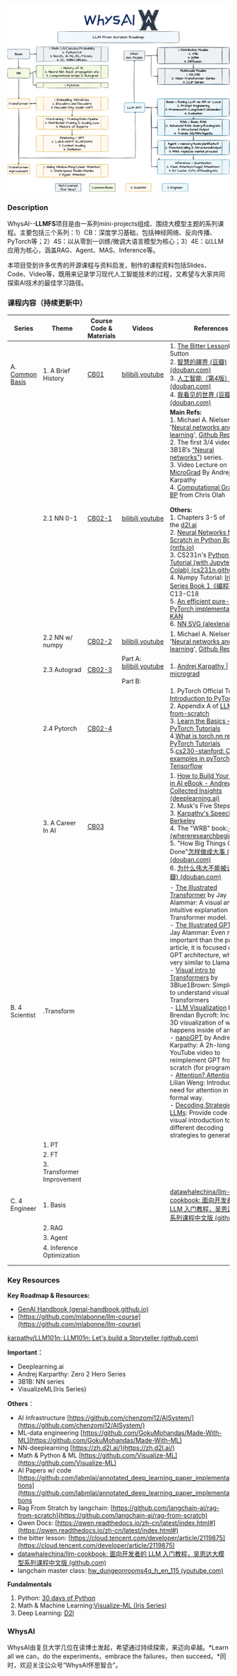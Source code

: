 ![240624_llm_roadmap.drawio](./assets/240624_llm_roadmap.drawio.png)

### Description

WhysAI--**LLMFS**项目是由一系列mini-projects组成、围绕大模型主题的系列课程。主要包括三个系列：1）CB：深度学习基础，包括神经网络、反向传播、PyTorch等；2）4S：以从零到一训练/微调大语言模型为核心；3）4E：以LLM应用为核心，涵盖RAG、Agent、MAS、Inference等。

本项目受到许多优秀的开源课程与资料启发，制作的课程资料包括Slides、Code、Video等，既用来记录学习现代人工智能技术的过程，又希望与大家共同探索AI技术的最佳学习路径。

### 课程内容（持续更新中）

| Series                               | Theme                      | Course Code & Materials                                                                                  | Videos                                                                                                                                                                                                    | References                                                                                                                                                                                                                                                                                                                                                                                                                                                                                                                                                                                                                                                                                                                                                                                                                                                                                                                                                                                                                                                                                                                                                                                                                                                                   |
| ------------------------------------ | -------------------------- | -------------------------------------------------------------------------------------------------------- | --------------------------------------------------------------------------------------------------------------------------------------------------------------------------------------------------------- | ---------------------------------------------------------------------------------------------------------------------------------------------------------------------------------------------------------------------------------------------------------------------------------------------------------------------------------------------------------------------------------------------------------------------------------------------------------------------------------------------------------------------------------------------------------------------------------------------------------------------------------------------------------------------------------------------------------------------------------------------------------------------------------------------------------------------------------------------------------------------------------------------------------------------------------------------------------------------------------------------------------------------------------------------------------------------------------------------------------------------------------------------------------------------------------------------------------------------------------------------------------------------------- |
| A. [Common Basis](01CB-V1/readme.md) | 1. A Brief History         | [CB01](https://github.com/LloydS827/WhysAI-LLMFS/tree/main/01%20CB-V1/01%20AI)                           | [bilibili](https://www.bilibili.com/video/BV1Hz3xeaEa6/?spm_id_from=333.337.search-card.all.click&vd_source=11cbe4e223f3ef3e00cac82a0cb79098),[youtube](https://www.youtube.com/watch?v=wfMV2kWjElg&t=1s) | 1. [The Bitter Lesson](http://www.incompleteideas.net/IncIdeas/BitterLesson.html)by Rich Sutton<br>2. [智慧的疆界 (豆瓣) (douban.com)](https://book.douban.com/subject/30379536/)<br>3. [人工智能（第4版） (豆瓣) (douban.com)](https://book.douban.com/subject/36152133/)<br>4. [我看见的世界 (豆瓣) (douban.com)](https://book.douban.com/subject/36672955/)                                                                                                                                                                                                                                                                                                                                                                                                                                                                                                                                                                                                                                                                                                                                                                                                                                                                                                                                        |
|                                      | 2.1 NN 0-1                 | [CB02-1](https://github.com/LloydS827/WhysAI-LLMFS/tree/main/01%20CB-V1/02-1%20NN%26BP)                  | [bilibili](https://www.bilibili.com/video/BV1n3hhedEgE/?spm_id_from=333.337.search-card.all.click&vd_source=11cbe4e223f3ef3e00cac82a0cb79098),[youtube](https://www.youtube.com/watch?v=6gDrrDTGLzA&t=1s) | **Main Refs:**<br>1. Michael A. Nielsen, '[Neural networks and deep learning](http://neuralnetworksanddeeplearning.com/chap1.html)', [Github Repo](https://github.com/mnielsen/neural-networks-and-deep-learning/tree/master)<br>2.  The first 3/4 videos in 3B1B’s [“Neural networks”](https://space.bilibili.com/88461692/channel/seriesdetail?sid=1528929)) series.<br>3. Video Lecture on [MicroGrad](https://www.bilibili.com/video/BV1aB4y13761/?spm_id_from=333.337.search-card.all.click&vd_source=11cbe4e223f3ef3e00cac82a0cb79098) By Andrej Karpathy<br>4. [Computational Graph on BP](https://colah.github.io/posts/2015-08-Backprop/) from Chris Olah<br><br>**Others:** <br>1. Chapters 3-5 of the [d2l.ai](http://d2l.ai/) <br>2. [Neural Networks from Scratch in Python Book (nnfs.io)](https://nnfs.io/)<br>3. CS231n's [Python Numpy Tutorial (with Jupyter and Colab) (cs231n.github.io)](https://cs231n.github.io/python-numpy-tutorial/)<br>4. Numpy Tutorial: [Iris  Series Book 1《编程不难》](https://github.com/Visualize-ML/Book1_Python-For-Beginners): C13-C18<br>5. [An efficient pure-PyTorch implementation of KAN](https://github.com/Blealtan/efficient-kan/tree/master)<br>6. [NN SVG (alexlenail.me)](https://alexlenail.me/NN-SVG/index.html) |
|                                      | 2.2 NN w/ numpy            | [CB02-2](https://github.com/LloydS827/WhysAI-LLMFS/tree/main/01%20CB-V1/02-2%20NN%26BP%20Implementation) | [bilibili](https://www.bilibili.com/video/BV1cZbpeeEi3/?spm_id_from=333.337.search-card.all.click&vd_source=11cbe4e223f3ef3e00cac82a0cb79098),[youtube](https://www.youtube.com/watch?v=Tx2akzADo-A)      | 1. Michael A. Nielsen, '[Neural networks and deep learning](http://neuralnetworksanddeeplearning.com/chap1.html)', [Github Repo](https://github.com/mnielsen/neural-networks-and-deep-learning/tree/master)                                                                                                                                                                                                                                                                                                                                                                                                                                                                                                                                                                                                                                                                                                                                                                                                                                                                                                                                                                                                                                                                  |
|                                      | 2.3 Autograd               | [CB02-3](https://github.com/LloydS827/WhysAI-LLMFS/tree/main/01%20CB-V1/02-3%20Autograd)                 | Part A: [bilibili](https://www.bilibili.com/video/BV1gs8FeQEm1/?spm_id_from=333.337.search-card.all.click),[youtube](https://www.youtube.com/watch?v=wKwOvGzswws)<br><br>Part B:                          | 1. [Andrej Karpathy \| micrograd](https://www.bilibili.com/video/BV1aB4y13761/?spm_id_from=333.337.search-card.all.click)                                                                                                                                                                                                                                                                                                                                                                                                                                                                                                                                                                                                                                                                                                                                                                                                                                                                                                                                                                                                                                                                                                                                                    |
|                                      | 2.4 Pytorch                | [CB02-4](https://github.com/LloydS827/WhysAI-LLMFS/tree/main/01%20CB-V1/02-4%20Pytorch)                  |                                                                                                                                                                                                           | 1. PyTorch Official Tutorial: [Introduction to PyTorch](https://pytorch.org/tutorials/beginner/introyt.html)<br>2. Appendix A of [LLMs-from-scratch](https://github.com/rasbt/LLMs-from-scratch)<br>3. [Learn the Basics — PyTorch Tutorials](https://pytorch.org/tutorials/beginner/basics/intro.html)<br>4.[What is torch.nn really? — PyTorch Tutorials](https://pytorch.org/tutorials/beginner/nn_tutorial.html#closing-thoughts)<br>5.[cs230-stanford: Code examples in pyTorch and Tensorflow ](https://github.com/cs230-stanford/cs230-code-examples)                                                                                                                                                                                                                                                                                                                                                                                                                                                                                                                                                                                                                                                                                                                 |
|                                      | 3. A Career In AI          | [CB03](https://github.com/LloydS827/WhysAI-LLMFS/tree/main/01%20CB-V1/03%20A%20Career%20In%20AI)         |                                                                                                                                                                                                           | 1. [How to Build Your Career in AI eBook - Andrew Ng Collected Insights (deeplearning.ai)](https://info.deeplearning.ai/how-to-build-a-career-in-ai-book)<br>2. Musk's Five Steps<br>3. [Karpathy's Speech at Berkeley](https://www.bilibili.com/video/BV1CT421r7oL/?spm_id_from=333.337.search-card.all.click)<br>4. The "WRB" book:[- WRB (whereresearchbegins.com)](https://whereresearchbegins.com/)<br>5. "How Big Things Get Done"[怎样做成大事 (豆瓣) (douban.com)](https://book.douban.com/subject/36827775/)<br>6. [为什么伟大不能被计划](https://book.douban.com/subject/36357804/) [(](https://book.douban.com/subject/36357804/)[豆瓣](https://book.douban.com/subject/36357804/)[) (douban.com)](https://book.douban.com/subject/36357804/)                                                                                                                                                                                                                                                                                                                                                                                                                                                                                                                                         |
| B. 4 Scientist                       | .Transform                 |                                                                                                          |                                                                                                                                                                                                           | - [The Illustrated Transformer](https://jalammar.github.io/illustrated-transformer/) by Jay Alammar: A visual and intuitive explanation of the Transformer model.<br>- [The Illustrated GPT-2](https://jalammar.github.io/illustrated-gpt2/) by Jay Alammar: Even more important than the previous article, it is focused on the GPT architecture, which is very similar to Llama's.<br>- [Visual intro to Transformers](https://www.youtube.com/watch?v=wjZofJX0v4M&t=187s) by 3Blue1Brown: Simple easy to understand visual intro to Transformers<br>- [LLM Visualization](https://bbycroft.net/llm) by Brendan Bycroft: Incredible 3D visualization of what happens inside of an LLM.<br>- [nanoGPT](https://www.youtube.com/watch?v=kCc8FmEb1nY) by Andrej Karpathy: A 2h-long YouTube video to reimplement GPT from scratch (for programmers).<br>- [Attention? Attention!](https://lilianweng.github.io/posts/2018-06-24-attention/) by Lilian Weng: Introduce the need for attention in a more formal way.<br>- [Decoding Strategies in LLMs](https://mlabonne.github.io/blog/posts/2023-06-07-Decoding_strategies.html): Provide code and a visual introduction to the different decoding strategies to generate text.<br>                                           |
|                                      | 1. PT                      |                                                                                                          |                                                                                                                                                                                                           |                                                                                                                                                                                                                                                                                                                                                                                                                                                                                                                                                                                                                                                                                                                                                                                                                                                                                                                                                                                                                                                                                                                                                                                                                                                                              |
|                                      | 2. FT                      |                                                                                                          |                                                                                                                                                                                                           |                                                                                                                                                                                                                                                                                                                                                                                                                                                                                                                                                                                                                                                                                                                                                                                                                                                                                                                                                                                                                                                                                                                                                                                                                                                                              |
|                                      | 3. Transformer Improvement |                                                                                                          |                                                                                                                                                                                                           |                                                                                                                                                                                                                                                                                                                                                                                                                                                                                                                                                                                                                                                                                                                                                                                                                                                                                                                                                                                                                                                                                                                                                                                                                                                                              |
|                                      |                            |                                                                                                          |                                                                                                                                                                                                           |                                                                                                                                                                                                                                                                                                                                                                                                                                                                                                                                                                                                                                                                                                                                                                                                                                                                                                                                                                                                                                                                                                                                                                                                                                                                              |
| C. 4 Engineer                        | 1. Basis                   |                                                                                                          |                                                                                                                                                                                                           | [datawhalechina/llm-cookbook: 面向开发者的 LLM 入门教程，吴恩达大模型系列课程中文版 (github.com)](https://github.com/datawhalechina/llm-cookbook)                                                                                                                                                                                                                                                                                                                                                                                                                                                                                                                                                                                                                                                                                                                                                                                                                                                                                                                                                                                                                                                                                                                                                    |
|                                      | 2. RAG                     |                                                                                                          |                                                                                                                                                                                                           |                                                                                                                                                                                                                                                                                                                                                                                                                                                                                                                                                                                                                                                                                                                                                                                                                                                                                                                                                                                                                                                                                                                                                                                                                                                                              |
|                                      | 3. Agent                   |                                                                                                          |                                                                                                                                                                                                           |                                                                                                                                                                                                                                                                                                                                                                                                                                                                                                                                                                                                                                                                                                                                                                                                                                                                                                                                                                                                                                                                                                                                                                                                                                                                              |
|                                      | 4. Inference Optimization  |                                                                                                          |                                                                                                                                                                                                           |                                                                                                                                                                                                                                                                                                                                                                                                                                                                                                                                                                                                                                                                                                                                                                                                                                                                                                                                                                                                                                                                                                                                                                                                                                                                              |
|                                      |                            |                                                                                                          |                                                                                                                                                                                                           |                                                                                                                                                                                                                                                                                                                                                                                                                                                                                                                                                                                                                                                                                                                                                                                                                                                                                                                                                                                                                                                                                                                                                                                                                                                                              |
|                                      |                            |                                                                                                          |                                                                                                                                                                                                           |                                                                                                                                                                                                                                                                                                                                                                                                                                                                                                                                                                                                                                                                                                                                                                                                                                                                                                                                                                                                                                                                                                                                                                                                                                                                              |

### Key Resources

**Key Roadmap & Resources:**

- [GenAI Handbook (genai-handbook.github.io)](https://genai-handbook.github.io/)
- [https://github.com/mlabonne/llm-course](https://github.com/mlabonne/llm-course)

[karpathy/LLM101n: LLM101n: Let's build a Storyteller (github.com)](https://github.com/karpathy/LLM101n)

**Important：**

- Deeplearning.ai
- Andrej Karparthy: Zero 2 Hero Series
- 3B1B: NN series
- VisualizeML(Iris Series)



**Others**：

- AI Infrastructure [https://github.com/chenzomi12/AISystem/](https://github.com/chenzomi12/AISystem/)
- ML-data engineering [https://github.com/GokuMohandas/Made-With-ML](https://github.com/GokuMohandas/Made-With-ML)
- NN-deeplearning [https://zh.d2l.ai/](https://zh.d2l.ai/)
- Math & Python & ML [https://github.com/Visualize-ML](https://github.com/Visualize-ML)
- AI Papers w/ code [https://github.com/labmlai/annotated_deep_learning_paper_implementations](https://github.com/labmlai/annotated_deep_learning_paper_implementations
- Rag From Stratch by langchain: [https://github.com/langchain-ai/rag-from-scratch](https://github.com/langchain-ai/rag-from-scratch)
- Qwen Docs: [https://qwen.readthedocs.io/zh-cn/latest/index.html#](https://qwen.readthedocs.io/zh-cn/latest/index.html#)
- the bitter lesson: [https://cloud.tencent.com/developer/article/2119875](https://cloud.tencent.com/developer/article/2119875)
- [datawhalechina/llm-cookbook: 面向开发者的 LLM 入门教程，吴恩达大模型系列课程中文版 (github.com)](https://github.com/datawhalechina/llm-cookbook)
- langchain master class: [hw_dungeonrooms4q_h_en_115 (youtube.com)](https://www.youtube.com/watch?v=yF9kGESAi3M)



**Fundalmentals**

1. Python: [30 days of Python](https://github.com/Asabeneh/30-Days-Of-Python)
2. Math & Machine Learning:[Visualize-ML (Iris Series)](https://github.com/Visualize-ML)
3. Deep Learning: [D2l](https://courses.d2l.ai/zh-v2/)

### WhysAI

WhysAI由复旦大学几位在读博士发起，希望通过持续探索，来迈向卓越。*Learn all we can，do the experiments，embrace the failures，then succeed。*同时，欢迎关注公众号“WhysAI怀思智合”。

